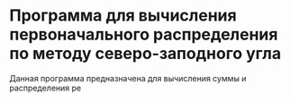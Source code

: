 # Программа для вычисления первоначального распределения по методу северо-заподного угла
Данная программа предназначена для вычисления суммы и распределения ре
